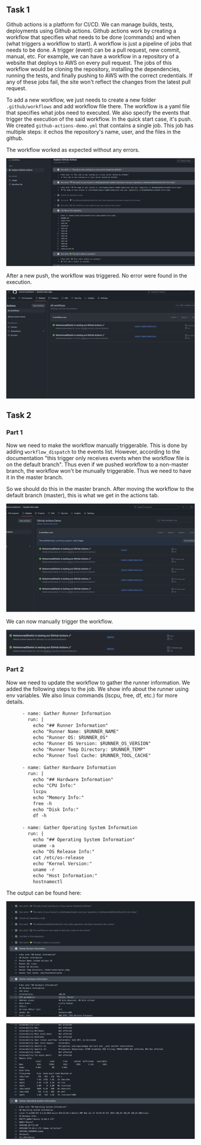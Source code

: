 ## Task 1

Github actions is a platform for CI/CD. We can manage builds, tests, deployments using Github actions. Github actions work by creating a workflow that specifies what needs to be done (commands) and when (what triggers a workflow to start). A workflow is just a pipeline of jobs that needs to be done. A trigger (event) can be a pull request, new commit, manual, etc. For example, we can have a workflow in a repository of a website that deploys to AWS on every pull request. The jobs of this workflow would be cloning the repository, installing the dependencies, running the tests, and finally pushing to AWS with the correct credentials. If any of these jobs fail, the site won't reflect the changes from the latest pull request. 

To add a new workflow, we just needs to create a new folder `.github/workflows` and add workflow file there. The workflow is a yaml file that specifies what jobs need to executed. We also specify the events that trigger the execution of the said workflow. In the quick start case, it's push. We created `github-actions-demo.yml` that contains a single job. This job has multiple steps: it echos the repository's name, user, and the files in the github. 

The workflow worked as expected without any errors.

![demo action](imgs/workflow1.png)

After a new push, the workflow was triggered. No error were found in the execution.

![alt text](imgs/workflow2.png)

## Task 2

### Part 1

Now we need to make the workflow manually triggerable. This is done by adding `workflow_dispatch` to the events list. However, according to the documentation "this trigger only receives events when the workflow file is on the default branch". Thus even if we pushed workflow to a non-master branch, the workflow won't be munually triggerable. Thus we need to have it in the master branch.

So we should do this in the master branch. After moving the workflow to the default branch (master), this is what we get in the actions tab. 

![alt text](imgs/actions-master.png)

We can now manually trigger the workflow. 

![manual-trigger](imgs/manual-trigger.png)

### Part 2

Now we need to update the workflow to gather the runner information. We added the following steps to the job. We show info about the runner using env variables. We also linux commands (lscpu, free, df, etc.) for more details.

```
      - name: Gather Runner Information
        run: |
          echo "## Runner Information"
          echo "Runner Name: $RUNNER_NAME"
          echo "Runner OS: $RUNNER_OS"
          echo "Runner OS Version: $RUNNER_OS_VERSION"
          echo "Runner Temp Directory: $RUNNER_TEMP"
          echo "Runner Tool Cache: $RUNNER_TOOL_CACHE"
          
      - name: Gather Hardware Information
        run: |
          echo "## Hardware Information"
          echo "CPU Info:"
          lscpu
          echo "Memory Info:"
          free -h
          echo "Disk Info:"
          df -h
          
      - name: Gather Operating System Information
        run: |
          echo "## Operating System Information"
          uname -a
          echo "OS Release Info:"
          cat /etc/os-release
          echo "Kernel Version:"
          uname -r
          echo "Host Information:"
          hostnamectl
```

The output can be found here:

![info](imgs/info1.png)

![info](imgs/info2.png)
